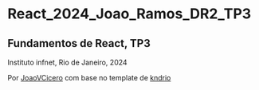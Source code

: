 # React_2024_Joao_Ramos_DR2_TP3

## Fundamentos de React, TP3
Instituto infnet, Rio de Janeiro, 2024

Por [JoaoVCicero](https://github.com/jvcmtr) com base no template de [kndrio](https://github.com/kndrio)

